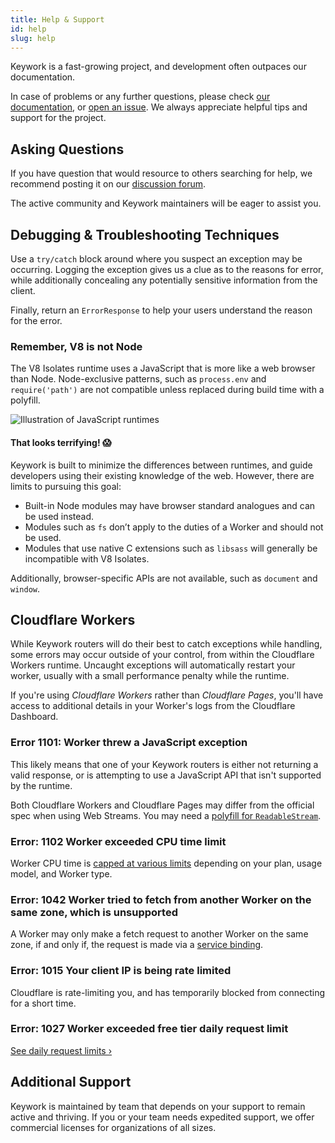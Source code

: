 ```yaml
---
title: Help & Support
id: help
slug: help
---
```


Keywork is a fast-growing project, and development often outpaces our documentation.

In case of problems or any further questions, please check [our documentation](https://keywork.app), or [open an issue](https://github.com/nirrius/keywork/issues/new).
We always appreciate helpful tips and support for the project.

## Asking Questions

If you have question that would resource to others searching for help,
we recommend posting it on our [discussion forum](https://github.com/nirrius/keywork/discussions).

The active community and Keywork maintainers will be eager to assist you.

## Debugging & Troubleshooting Techniques

Use a `try/catch` block around where you suspect an exception may be occurring.
Logging the exception gives us a clue as to the reasons for error,
while additionally concealing any potentially sensitive information from the client.

Finally, return an `ErrorResponse` to help your users understand the reason for the error.

### Remember, V8 is not Node

The V8 Isolates runtime uses a JavaScript that is more like a web browser than Node.
Node-exclusive patterns, such as `process.env` and `require('path')` are not compatible unless replaced during build time with a polyfill.

![Illustration of JavaScript runtimes](/img/serverless-circle.webp)

#### That looks terrifying! 😱

Keywork is built to minimize the differences between runtimes, and guide developers
using their existing knowledge of the web. However, there are limits to pursuing this goal:

- Built-in Node modules may have browser standard analogues and can be used instead.
- Modules such as `fs` don’t apply to the duties of a Worker and should not be used.
- Modules that use native C extensions such as `libsass` will generally be incompatible with V8 Isolates.

Additionally, browser-specific APIs are not available, such as `document` and `window`.

## Cloudflare Workers

While Keywork routers will do their best to catch exceptions while handling,
some errors may occur outside of your control, from within the Cloudflare Workers runtime.
Uncaught exceptions will automatically restart your worker,
usually with a small performance penalty while the runtime.

If you're using _Cloudflare Workers_ rather than _Cloudflare Pages_, you'll have access to additional details
in your Worker's logs from the Cloudflare Dashboard.

### Error 1101: Worker threw a JavaScript exception

This likely means that one of your Keywork routers is either not returning a valid response,
or is attempting to use a JavaScript API that isn't supported by the runtime.

Both Cloudflare Workers and Cloudflare Pages may differ from the official spec when using Web Streams.
You may need a [polyfill for `ReadableStream`](../modules/polyfills/worker/ReadableStream/).

### Error: 1102 Worker exceeded CPU time limit

Worker CPU time is [capped at various limits](https://developers.cloudflare.com/workers/platform/limits/#cpu-runtime) depending on your plan, usage model, and Worker type.

### Error: 1042 Worker tried to fetch from another Worker on the same zone, which is unsupported

A Worker may only make a fetch request to another Worker on the same zone, if and only if,
the request is made via a [service binding](https://developers.cloudflare.com/workers/platform/bindings/about-service-bindings/).

### Error: 1015 Your client IP is being rate limited

Cloudflare is rate-limiting you, and has temporarily blocked from connecting for a short time.

### Error: 1027 Worker exceeded free tier daily request limit

[See daily request limits ›](https://developers.cloudflare.com/workers/platform/limits/#daily-request)

## Additional Support

Keywork is maintained by team that depends on your support to remain active and thriving.
If you or your team needs expedited support, we offer commercial licenses for organizations of all sizes.
